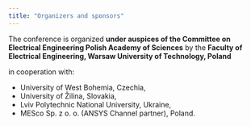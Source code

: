 ```yaml
---
title: "Organizers and sponsors"
---
```


The conference is organized **under auspices of the Committee on Electrical Engineering Polish Academy of
Sciences** by the **Faculty of Electrical Engineering, Warsaw University of Technology, Poland**

in cooperation with:

* University of West Bohemia, Czechia,
* University of Žilina, Slovakia,
* Lviv Polytechnic National University, Ukraine,
* MESco Sp. z o. o. (ANSYS Channel partner), Poland.
